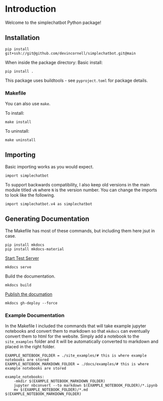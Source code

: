 # Introduction

Welcome to the simplechatbot Python package!

## Installation

```
pip install git+ssh://git@github.com/devincornell/simplechatbot.git@main
```

When inside the package directory: Basic install: 

```pip install .```

This package uses buildtools - see `pyproject.toml` for package details.

### Makefile

You can also use `make`.

To install: 

```make install```

To uninstall: 

```make uninstall```

## Importing

Basic importing works as you would expect.

```import simplechatbot```

To support backwards compatibility, I also keep old versions in the main module titled `vN` where `N` is the version number. You can change the imports to look like the following.

```import simplechatbot.v4 as simplechatbot```


## Generating Documentation

The Makefile has most of these commands, but including them here jsut in case.

```
pip install mkdocs
pip install mkdocs-material
```

[Start Test Server](https://squidfunk.github.io/mkdocs-material/creating-your-site/)

```
mkdocs serve
```

Build the documentation.

```
mkdocs build
```

[Publish the documation](https://squidfunk.github.io/mkdocs-material/publishing-your-site/)

```
mkdocs gh-deploy --force
```

### Example Documentation

In the Makefile I included the commands that will take example jupyter notebooks and convert them to markdown so that `mkdocs` can eventually convert them to html for the website. Simply add a notebook to the `site_examples` folder and it will be automatically converted to markdown and placed in the right folder.

```
EXAMPLE_NOTEBOOK_FOLDER = ./site_examples/# this is where example notebooks are stored
EXAMPLE_NOTEBOOK_MARKDOWN_FOLDER = ./docs/examples/# this is where example notebooks are stored

example_notebooks:
	-mkdir $(EXAMPLE_NOTEBOOK_MARKDOWN_FOLDER)
	jupyter nbconvert --to markdown $(EXAMPLE_NOTEBOOK_FOLDER)/*.ipynb
	mv $(EXAMPLE_NOTEBOOK_FOLDER)/*.md $(EXAMPLE_NOTEBOOK_MARKDOWN_FOLDER)
```